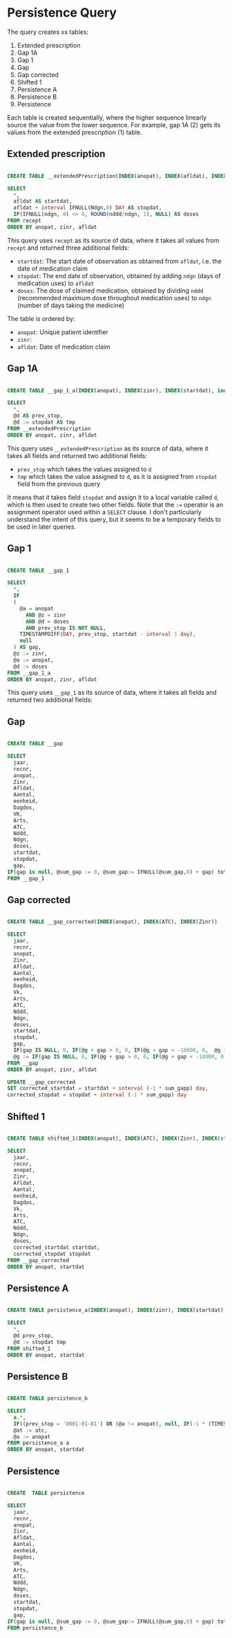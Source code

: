 # Persistence Query

The query creates xx tables:

1. Extended prescription
1. Gap 1A
1. Gap 1
1. Gap
1. Gap corrected
1. Shifted 1
1. Persistence A
1. Persistence B
1. Persistence

Each table is created sequentially, where the higher sequence linearly source the value from the lower sequence. For example, gap 1A (2) gets its values from the extended prescription (1) table.

## Extended prescription

```sql

CREATE TABLE __extendedPrescription(INDEX(anopat), INDEX(afldat), INDEX(doses))

SELECT 
  *, 
  afldat AS startdat,
  afldat + interval IFNULL(Ndgn,0) DAY AS stopdat,
  IF(IFNULL(ndgn, 0) <> 0, ROUND(nddd/ndgn, 1), NULL) AS doses
FROM recept
ORDER BY anopat, zinr, afldat

```

This query uses `recept` as its source of data, where it takes all values from `recept` and returned three additional fields:

- `startdat`: The start date of observation as obtained from `afldat`, i.e. the date of medication claim
- `stopdat`: The end date of observation, obtained by adding `ndgn` (days of medication uses) to `afldat`
- `doses`: The dose of claimed medication, obtained by dividing `nddd` (recommended maximum dose throughout medication uses) to `ndgn` (number of days taking the medicine)

The table is ordered by:

- `anopat`: Unique patient identifier
- `zinr`:
- `afldat`: Date of medication claim

## Gap 1A

```sql

CREATE TABLE __gap_1_a(INDEX(anopat), INDEX(zinr), INDEX(startdat), index(doses))

SELECT 
  *,
  @d AS prev_stop,
  @d := stopdat AS tmp
FROM __extendedPrescription 
ORDER BY anopat, zinr, afldat

```

This query uses `__extendedPrescription` as its source of data, where it takes all fields and returned two additional fields:

- `prev_stop` which takes the values assigned to `d`
- `tmp` which takes the value assigned to `d`, as it is assigned from `stopdat` field from the previous query

It means that it takes field `stopdat` and assign it to a local variable called `d`, which is then used to create two other fields. Note that the `:=` operator is an assignment operator used within a `SELECT` clause. I don't particularly understand the intent of this query, but it seems to be a temporary fields to be used in later queries.

## Gap 1

```sql

CREATE TABLE __gap_1

SELECT 
  *,
  IF
  (
    @a = anopat
      AND @z = zinr
      AND @d = doses
      AND prev_stop IS NOT NULL,
    TIMESTAMPDIFF(DAY, prev_stop, startdat - interval 1 day),
    null
  ) AS gap, 
  @z := zinr,
  @a := anopat,
  @d := doses
FROM __gap_1_a
ORDER BY anopat, zinr, afldat

```

This query uses `__gap_1` as its source of data, where it takes all fields and returned two additional fields:

## Gap

```sql

CREATE TABLE __gap

SELECT
  jaar,
  recnr,
  anopat,
  Zinr,
  Afldat,
  Aantal,
  eenheid,
  Dagdos,
  VK,
  Arts,
  ATC,
  Nddd,
  Ndgn,
  doses,
  startdat,
  stopdat,
  gap,
IF(gap is null, @sum_gap := 0, @sum_gap:= IFNULL(@sum_gap,0) + gap) total_gap
FROM __gap_1

```

## Gap corrected

```sql

CREATE TABLE __gap_corrected(INDEX(anopat), INDEX(ATC), INDEX(Zinr)) 

SELECT  
  jaar, 
  recnr, 
  anopat, 
  Zinr,     
  Afldat,     
  Aantal,  
  eenheid, 
  Dagdos,    
  Vk,   
  Arts, 
  ATC,     
  Nddd,   
  Ndgn, 
  doses,
  startdat,   
  stopdat,    
  gap, 
  IF(gap IS NULL, 0, IF(@g + gap > 0, 0, IF(@g + gap < -10000, 0,  @g + gap))) sum_gapp,
  @g := IF(gap IS NULL, 0, IF(@g + gap > 0, 0, IF(@g + gap < -10000, 0,  @g + gap))) test
FROM __gap
ORDER BY anopat, zinr, afldat

UPDATE __gap_corrected 
SET corrected_startdat = startdat + interval (-1 * sum_gapp) day, 
corrected_stopdat = stopdat + interval (-1 * sum_gapp) day

```

## Shifted 1

```sql

CREATE TABLE shifted_1(INDEX(anopat), INDEX(ATC), INDEX(Zinr), INDEX(startdat), INDEX(stopdat)) 

SELECT  
  jaar, 
  recnr, 
  anopat, 
  Zinr,     
  Afldat,     
  Aantal,  
  eenheid, 
  Dagdos,    
  Vk,   
  Arts, 
  ATC,     
  Nddd,   
  Ndgn, 
  doses,
  corrected_startdat startdat,   
  corrected_stopdat stopdat    
FROM __gap_corrected
ORDER BY anopat, startdat

```

## Persistence A

```sql

CREATE TABLE persistence_a(INDEX(anopat), INDEX(zinr), INDEX(startdat), index(doses))

SELECT 
  *,
  @d prev_stop,
  @d := stopdat tmp
FROM shifted_1 
ORDER BY anopat, startdat

```

## Persistence B

```sql

CREATE TABLE persistence_b

SELECT 
  a.*,
  IF((prev_stop = '0001-01-01') OR (@a != anopat), null, IF(-1 * (TIMESTAMPDIFF(DAY, startdat, prev_stop)+1)<0, 0, -1 * (TIMESTAMPDIFF(DAY, startdat, prev_stop)+1))) gap,
  @at := atc,
  @a := anopat
FROM persistence_a a
ORDER BY anopat, startdat

```

## Persistence

```sql

CREATE  TABLE persistence

SELECT
  jaar,
  recnr,
  anopat,
  Zinr,
  Afldat,
  Aantal,
  eenheid,
  Dagdos,
  VK,
  Arts,
  ATC,
  Nddd,
  Ndgn,
  doses,
  startdat,
  stopdat,
  gap,
IF(gap is null, @sum_gap := 0, @sum_gap:= IFNULL(@sum_gap,0) + gap) total_gap
FROM persistence_b

```

